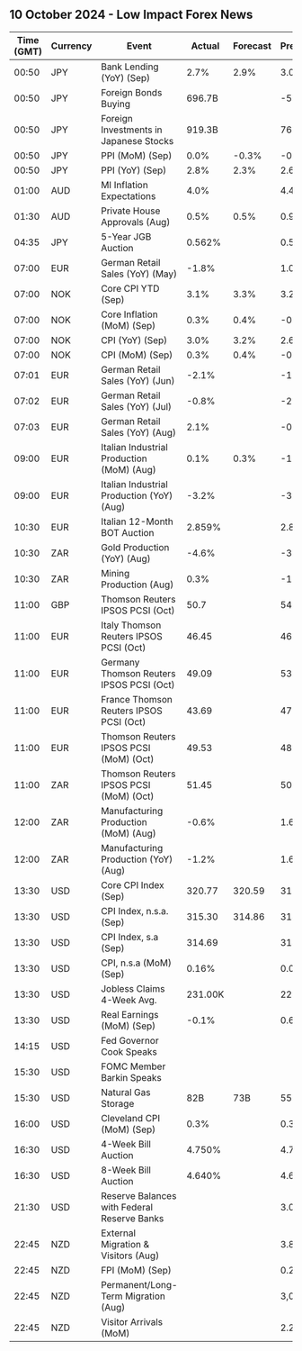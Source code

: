 ## 10 October 2024 - Low Impact Forex News

| Time (GMT) | Currency | Event | Actual | Forecast | Previous |
|------|----------|-------|--------|----------|----------|
| 00:50 | JPY | Bank Lending (YoY) (Sep) | 2.7% | 2.9% | 3.0% |
| 00:50 | JPY | Foreign Bonds Buying | 696.7B |  | -55.8B |
| 00:50 | JPY | Foreign Investments in Japanese Stocks | 919.3B |  | 767.6B |
| 00:50 | JPY | PPI (MoM) (Sep) | 0.0% | -0.3% | -0.2% |
| 00:50 | JPY | PPI (YoY) (Sep) | 2.8% | 2.3% | 2.6% |
| 01:00 | AUD | MI Inflation Expectations | 4.0% |  | 4.4% |
| 01:30 | AUD | Private House Approvals (Aug) | 0.5% | 0.5% | 0.9% |
| 04:35 | JPY | 5-Year JGB Auction | 0.562% |  | 0.521% |
| 07:00 | EUR | German Retail Sales (YoY) (May) | -1.8% |  | 1.0% |
| 07:00 | NOK | Core CPI YTD (Sep) | 3.1% | 3.3% | 3.2% |
| 07:00 | NOK | Core Inflation (MoM) (Sep) | 0.3% | 0.4% | -0.7% |
| 07:00 | NOK | CPI (YoY) (Sep) | 3.0% | 3.2% | 2.6% |
| 07:00 | NOK | CPI (MoM) (Sep) | 0.3% | 0.4% | -0.9% |
| 07:01 | EUR | German Retail Sales (YoY) (Jun) | -2.1% |  | -1.8% |
| 07:02 | EUR | German Retail Sales (YoY) (Jul) | -0.8% |  | -2.1% |
| 07:03 | EUR | German Retail Sales (YoY) (Aug) | 2.1% |  | -0.8% |
| 09:00 | EUR | Italian Industrial Production (MoM) (Aug) | 0.1% | 0.3% | -1.0% |
| 09:00 | EUR | Italian Industrial Production (YoY) (Aug) | -3.2% |  | -3.3% |
| 10:30 | EUR | Italian 12-Month BOT Auction | 2.859% |  | 2.892% |
| 10:30 | ZAR | Gold Production (YoY) (Aug) | -4.6% |  | -3.5% |
| 10:30 | ZAR | Mining Production (Aug) | 0.3% |  | -1.0% |
| 11:00 | GBP | Thomson Reuters IPSOS PCSI (Oct) | 50.7 |  | 54.1 |
| 11:00 | EUR | Italy Thomson Reuters IPSOS PCSI (Oct) | 46.45 |  | 46.43 |
| 11:00 | EUR | Germany Thomson Reuters IPSOS PCSI (Oct) | 49.09 |  | 53.72 |
| 11:00 | EUR | France Thomson Reuters IPSOS PCSI (Oct) | 43.69 |  | 47.60 |
| 11:00 | EUR | Thomson Reuters IPSOS PCSI (MoM) (Oct) | 49.53 |  | 48.28 |
| 11:00 | ZAR | Thomson Reuters IPSOS PCSI (MoM) (Oct) | 51.45 |  | 50.50 |
| 12:00 | ZAR | Manufacturing Production (MoM) (Aug) | -0.6% |  | 1.6% |
| 12:00 | ZAR | Manufacturing Production (YoY) (Aug) | -1.2% |  | 1.6% |
| 13:30 | USD | Core CPI Index (Sep) | 320.77 | 320.59 | 319.77 |
| 13:30 | USD | CPI Index, n.s.a. (Sep) | 315.30 | 314.86 | 314.80 |
| 13:30 | USD | CPI Index, s.a (Sep) | 314.69 |  | 314.12 |
| 13:30 | USD | CPI, n.s.a (MoM) (Sep) | 0.16% |  | 0.08% |
| 13:30 | USD | Jobless Claims 4-Week Avg. | 231.00K |  | 224.25K |
| 13:30 | USD | Real Earnings (MoM) (Sep) | -0.1% |  | 0.6% |
| 14:15 | USD | Fed Governor Cook Speaks |  |  |  |
| 15:30 | USD | FOMC Member Barkin Speaks |  |  |  |
| 15:30 | USD | Natural Gas Storage | 82B | 73B | 55B |
| 16:00 | USD | Cleveland CPI (MoM) (Sep) | 0.3% |  | 0.3% |
| 16:30 | USD | 4-Week Bill Auction | 4.750% |  | 4.755% |
| 16:30 | USD | 8-Week Bill Auction | 4.640% |  | 4.655% |
| 21:30 | USD | Reserve Balances with Federal Reserve Banks |  |  | 3.097T |
| 22:45 | NZD | External Migration & Visitors (Aug) |  |  | 3.80% |
| 22:45 | NZD | FPI (MoM) (Sep) |  |  | 0.2% |
| 22:45 | NZD | Permanent/Long-Term Migration (Aug) |  |  | 3,030 |
| 22:45 | NZD | Visitor Arrivals (MoM) |  |  | 2.2% |
